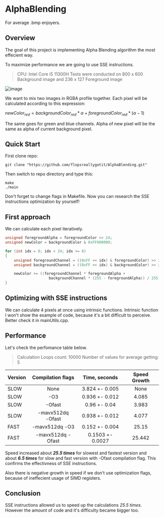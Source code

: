 # AlphaBlending
For average .bmp enjoyers.

## Overview

The goal of this project is implementing Alpha Blending algorithm the most effecient way.

To maximize performance we are going to use SSE instructions.

> CPU: Intel Core i5 11300H
> Tests were conducted on 800 x 600 Background image and 236 x 127 Foreground image

![image](https://user-images.githubusercontent.com/89828695/232138646-30904b8e-6da6-4004-bc8f-3b968859ea73.png)

We want to mix two images in RGBA profile together. Each pixel will be calculated according to this expression:

$newColor_{red} = backgroundColor_{red} * \alpha + foregroundColor_{red} * (\alpha - 1)$ 

The same goes for green and blue channels. Alpha of new pixel will be the same as alpha of current background pixel.

## Quick Start

First clone repo:
```
git clone "https://github.com/flopsreallygotit/AlphaBlending.git"
```

Then switch to repo directory and type this:
```
make
./main
```

Don't forget to change flags in Makefile. Now you can research the SSE instructions optimization by yourself!

## First approach

We can calculate each pixel iteratively. 

~~~C++
unsigned foregroundAlpha = foregroundColor >> 24;
unsigned newColor = backgroundColor & 0xFF000000;

for (int idx = 0; idx < 24; idx += 8)
{
    unsigned foregroundChannel = ((0xFF << idx) & foregroundColor) >> idx;
    unsigned backgroundChannel = ((0xFF << idx) & backgroundColor) >> idx;

    newColor += ((foregroundChannel * foregroundAlpha + 
                    backgroundChannel * (255 - foregroundAlpha)) / 255) << idx;
}
~~~

## Optimizing with SSE instructions

We can calculate 4 pixels at once using intrinsic functions. Intrinsic function I won't show the example of code, because it's a bit difficult to perceive. Better check it in mainUtils.cpp.

## Performance

Let's check the perfomance table below.

> Calculation Loops count: 10000
> Number of values for average getting: 5

| Version | Compilation flags | Time, seconds    | Speed Growth |
| ------  | :---------------: | :--------------: | :----------: |
| SLOW    | None              | 3.824 +- 0.005   | None         |
| SLOW    | -О3               | 0.936 +- 0.012   | 4.085        |
| SLOW    | -Оfast            | 0.96 +- 0.04     | 3.983        |
| SLOW    | -mavx512dq -Оfast | 0.938 +- 0.012   | 4.077        |
| FAST    | -mavx512dq -О3    | 0.152 +- 0.004   | 25.15        |
| FAST    | -mavx512dq -Ofast | 0.1503 +- 0.0027 | 25.442       |

Speed increased about ***25.5 times*** for slowest and fastest version and about ***6.5 times*** for slow and fast version with -Ofast compilation flag. This confirms the effectivness of SSE instructions.

Also there is negative growth in speed if we don't use optimization flags, because of ineffecient usage of SIMD registers. 

## Conclusion

SSE instructions allowed us to speed up the calculations *25.5 times*. However the amount of code and it's difficulty became bigger too.
